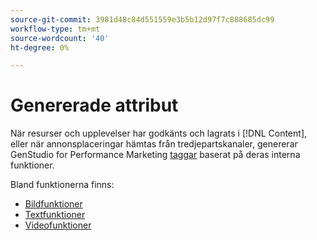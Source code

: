 ```yaml
---
source-git-commit: 3981d48c84d551559e3b5b12d97f7c888685dc99
workflow-type: tm+mt
source-wordcount: '40'
ht-degree: 0%

---
```

# Genererade attribut

När resurser och upplevelser har godkänts och lagrats i [!DNL Content], eller när annonsplaceringar hämtas från tredjepartskanaler, genererar GenStudio for Performance Marketing [taggar](/help/user-guide/content/asset-details.md#generated-tags) baserat på deras interna funktioner.

Bland funktionerna finns:

- [Bildfunktioner](/help/user-guide/insights/image-features.md)
- [Textfunktioner](/help/user-guide/insights/text-features.md)
- [Videofunktioner](/help/user-guide/insights/video-features.md)
